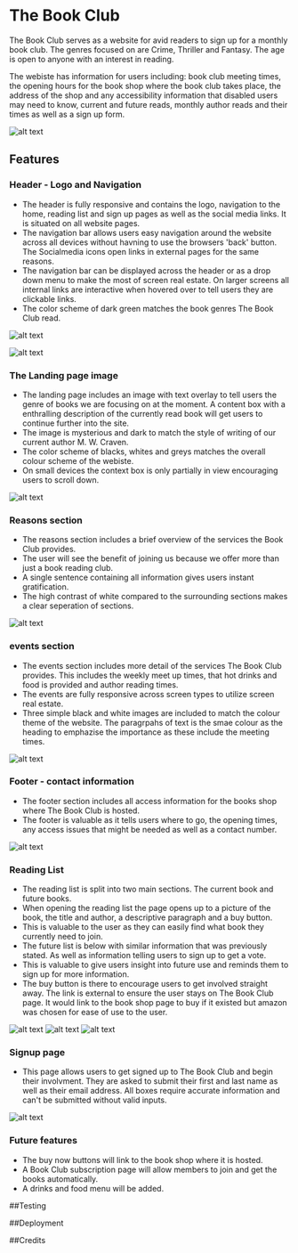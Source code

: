 # The Book Club

The Book Club serves as a website for avid readers to sign up for a monthly book club. The genres focused on are Crime, Thriller and Fantasy. The age is open to anyone with an interest in reading. 

The webiste has information for users including: book club meeting times, the opening hours for the book shop where the book club takes place, the address of the shop and any accessibility information that disabled users may need to know, current and future reads, monthly author reads and their times as well as a sign up form.

![alt text](image.png)

## Features

### Header - Logo and Navigation

- The header is fully responsive and contains the logo, navigation to the home, reading list and sign up pages as well as the social media links. It is situated on all website pages. 
- The navigation bar allows users easy navigation around the website across all devices without havning to use the browsers 'back' button. The Socialmedia icons open links in external pages for the same reasons.
- The navigation bar can be displayed across the header or as a drop down menu to make the most of screen real estate. On larger screens all internal links are interactive when hovered over to tell users they are clickable links.
- The color scheme of dark green matches the book genres The Book Club read. 

![alt text](image-1.png)

![alt text](image-2.png)

### The Landing page image
- The landing page includes an image with text overlay to tell users the genre of books we are focusing on at the moment. A content box with a enthralling description of the currently read book will get users to continue further into the site.
- The image is mysterious and dark to match the style of writing of our current author M. W. Craven. 
- The color scheme of blacks, whites and greys matches the overall colour scheme of the webiste. 
- On small devices the context box is only partially in view encouraging users to scroll down.

![alt text](image-3.png)


### Reasons section
- The reasons section includes a brief overview of the services the Book Club provides. 
- The user will see the benefit of joining us because we offer more than just a book reading club. 
- A single sentence containing all information gives users instant gratification. 
- The high contrast of white compared to the surrounding sections makes a clear seperation of sections. 

![alt text](image-4.png)

### events section
- The events section includes more detail of the services The Book Club provides. This includes the weekly meet up times, that hot drinks and food is provided and author reading times. 
- The events are fully responsive across screen types to utilize screen real estate. 
- Three simple black and white images are included to match the colour theme of the website. The paragrpahs of text is the smae colour as the heading to emphazise the importance as these include the meeting times. 

![alt text](image-5.png)

### Footer - contact information

- The footer section includes all access information for the books shop where The Book Club is hosted. 
- The footer is valuable as it tells users where to go, the opening times, any access issues that might be needed as well as a contact number. 

![alt text](image-6.png)

### Reading List

- The reading list is split into two main sections. The current book and future books.
- When opening the reading list the page opens up to a picture of the book, the title and author, a descriptive paragraph and a buy button.
- This is valuable to the user as they can easily find what book they currently need to join.
- The future list is below with similar information that was previously stated. As well as information telling users to sign up to get a vote. 
- This is valuable to give users insight into future use and reminds them to sign up for more information. 
- The buy button is there to encourage users to get involved straight away. The link is external to ensure the user stays on The Book Club page. It would link to the book shop page to buy if it existed but amazon was chosen for ease of use to the user. 

![alt text](image-7.png)
![alt text](image-8.png)
![alt text](image-9.png)

### Signup page

- This page allows users to get signed up to The Book Club and begin their involvment. They are asked to submit their first and last name as well as their email address. All boxes require accurate information and can't be submitted without valid inputs.

![alt text](image-10.png)

### Future features
- The buy now buttons will link to the book shop where it is hosted. 
- A Book Club subscription page will allow members to join and get the books automatically. 
- A drinks and food menu will be added.

##Testing

##Deployment

##Credits

